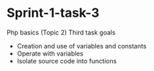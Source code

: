 # Sprint-1-task-3
Php basics (Topic 2)
Third task goals
- Creation and use of variables and constants
- Operate with variables
- Isolate source code into functions
